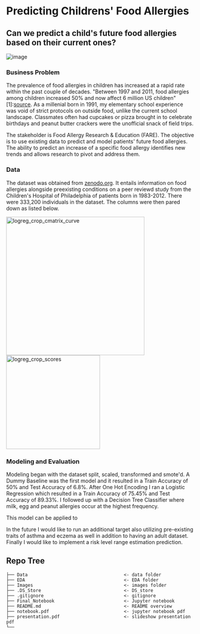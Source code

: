 # Predicting Childrens' Food Allergies

## Can we predict a child's future food allergies based on their current ones?

![image](https://user-images.githubusercontent.com/53787104/164481141-ea428cd1-d350-4e63-983f-addaf19b694b.png)

### Business Problem

The prevalence of food allergies in children has increased at a rapid rate within the past couple of decades. "Between 1997 and 2011, food allergies among children increased 50% and now affect 6 million US children" [1]:[source](https://community.kidswithfoodallergies.org/blog/10-shareable-images-for-food-allergy-awareness-week-1). 
As a millenial born in 1991, my elementary school experience was void of strict protocols on outside food, unlike the current school landscape. Classmates often had cupcakes or pizza brought in to celebrate birthdays and peanut butter crackers were the unofficial snack of field trips.

The stakeholder is Food Allergy Research & Education (FARE). The objective is to use existing data to predict and model patients' future food allergies. The ability to predict an increase of a specific food allergy identifies new trends and allows research to pivot and address them.

### Data

The dataset was obtained from [zenodo.org](https://zenodo.org/record/44529#.YmAFlZPMIiz). It entails information on food allergies alongside preexisting conditions on a peer reviewd study from the Children's Hospital of Philadelphia of patients born in 1983-2012. 
There were 333,200 individuals in the dataset. The columns were then pared down as listed below.

<img width="370" alt="logreg_crop_cmatrix_curve" src="https://user-images.githubusercontent.com/53787104/176556799-2bcd512e-b1f6-4916-8430-c78c6c4b16a7.png">

<img width="251" alt="logreg_crop_scores" src="https://user-images.githubusercontent.com/53787104/176556819-d6d45ecd-3eed-46c0-bb7f-d307f7a9b581.png">



### Modeling and Evaluation

Modeling began with the dataset split, scaled, transformed and smote'd.
A Dummy Baseline was the first model and it resulted in a Train Accuracy of 50% and Test Accuracy of 6.8%. After One Hot Encoding I ran a Logistic Regression which resulted in a Train Accuracy of 75.45% and Test Accuracy of 89.33%. I followed up with a Decision Tree Classifier where milk, egg and peanut allergies occur at the highest frequency.

This model can be applied to 

In the future I would like to run an additional target also utilizing pre-existing traits of asthma and eczema as well in addition to having an adult dataset. Finally I would like to implement a risk level range estimation prediction.



## Repo Tree
```
├── Data                                    <- data folder
├── EDA                                     <- EDA folder
├── Images                                  <- images folder
├── .DS_Store                               <- DS_store
├── .gitignore                              <- gitignore
├── Final_Notebook                          <- Jupyter notebook
├── README.md                               <- README overview
├── notebook.pdf                            <- jupyter notebook pdf
├── presentation.pdf                        <- slideshow presentation pdf
└──                             
```
